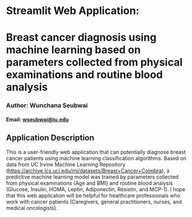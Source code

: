 # Streamlit Web Application:
# Breast cancer diagnosis using machine learning based on parameters collected from physical examinations and routine blood analysis

### Author: Wunchana Seubwai
#### Email: wseubwai@iu.edu

## Application Description 
This is a user-friendly web application that can potentially diagnose breast cancer patients using machine learning classification algorithms. Based on data from UC Irvine Machine Learning Repository (https://archive.ics.uci.edu/ml/datasets/Breast+Cancer+Coimbra), a predictive machine learning model was trained by parameters collected from physical examinations (Age and BMI) and routine blood analysis (Glucose, Insulin, HOMA, Leptin, Adiponectin, Resistin, and MCP-1). I hope that this web application will be helpful for healthcare professionals who work with cancer patients (Caregivers, general practitioners, nurses, and medical oncologists).

